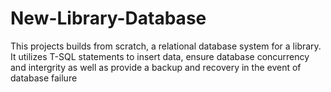 # New-Library-Database

This projects builds from scratch, a relational database system  for a library. It utilizes T-SQL statements to insert data, ensure database concurrency and intergrity as well as provide a backup and recovery in the event of database failure
